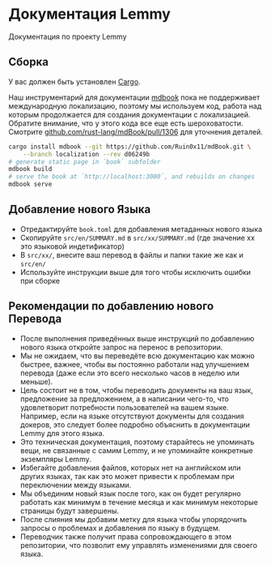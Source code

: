 # Документация Lemmy

Документация по проекту Lemmy

## Сборка

У вас должен быть установлен [Cargo](https://doc.rust-lang.org/cargo/).

Наш инструментарий для документации  [mdbook](https://github.com/rust-lang/mdBook) пока не поддерживает международную локализацию, поэтому мы используем код, работа над которым продолжается для создания документации с локализацией. Обратите внимание, что у этого кода все еще есть шероховатости. Смотрите [github.com/rust-lang/mdBook/pull/1306](https://github.com/rust-lang/mdBook/pull/1306) для уточнения деталей.

```bash
cargo install mdbook --git https://github.com/Ruin0x11/mdBook.git \
    --branch localization --rev d06249b
# generate static page in `book` subfolder
mdbook build
# serve the book at `http://localhost:3000`, and rebuilds on changes
mdbook serve
```

## Добавление нового Языка

- Отредактируйте `book.toml` для добавления метаданных нового языка
- Скопируйте `src/en/SUMMARY.md` в `src/xx/SUMMARY.md` (где значение xx это языковой индетификатор)
- В `src/xx/`, внесите ваш перевод в файлы и папки такие же как и `src/en/`
- Используйте инструкции выше для того чтобы исключить ошибки при сборке

## Рекомендации по добавлению нового Перевода

- После выполнения приведённых выше инструкций по добавлению нового языка откройте запрос на перенос в репозитории.
- Мы не ожидаем, что вы переведёте всю документацию как можно быстрее, важнее, чтобы вы постоянно работали над улучшением перевода (даже если это всего несколько часов в неделю или меньше). 
- Цель состоит не в том, чтобы переводить документы на ваш язык, предложение за предложением, а в написании чего-то, что удовлетворит потребности пользователей на вашем языке. Например, если на языке отсутствуют документы для создания докеров, это следует более подробно объяснить в документации Lemmy для этого языка.
- Это техническая документация, поэтому старайтесь не упоминать вещи, не связанные с самим Lemmy, и не упоминайте конкретные экземпляры Lemmy. 
- Избегайте добавления файлов, которых нет на английском или других языках, так как это может привести к проблемам при переключении между языками. 
- Мы объединим новый язык после того, как он будет регулярно работать как минимум в течение месяца и как минимум некоторые страницы будут завершены. 
- После слияния мы добавим метку для языка чтобы упорядочить запросы о проблемах и добавления по языку в будущем. 
- Переводчик также получит права сопровождающего в этом репозитории, что позволит ему управлять изменениями для своего языка. 
